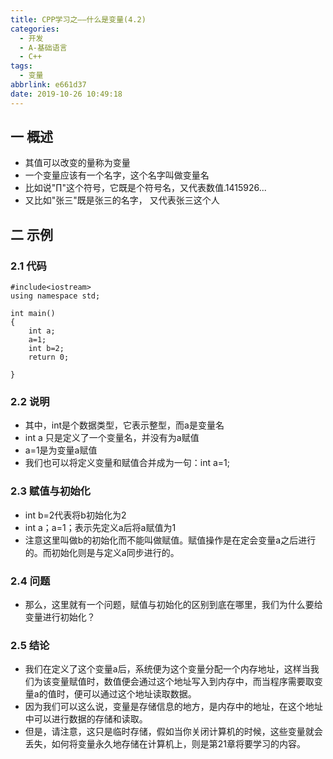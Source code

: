 ```yaml
---
title: CPP学习之——什么是变量(4.2)
categories:
  - 开发
  - A-基础语言
  - C++
tags:
  - 变量
abbrlink: e661d37
date: 2019-10-26 10:49:18
---
```

## 一 概述
* 其值可以改变的量称为变量
* 一个变量应该有一个名字，这个名字叫做变量名
* 比如说"∏"这个符号，它既是个符号名，又代表数值.1415926...
* 又比如"张三"既是张三的名字， 又代表张三这个人

<!--more-->

## 二 示例

### 2.1 代码

```
#include<iostream>
using namespace std;

int main()
{
	int a;
	a=1;
	int b=2;
	return 0;

}

```

### 2.2 说明

* 其中，int是个数据类型，它表示整型，而a是变量名
* int a 只是定义了一个变量名，并没有为a赋值
* a=1是为变量a赋值
* 我们也可以将定义变量和赋值合并成为一句：int a=1;

<!--more-->
### 2.3 赋值与初始化

* int b=2代表将b初始化为2
* int a；a=1；表示先定义a后将a赋值为1
* 注意这里叫做b的初始化而不能叫做赋值。赋值操作是在定会变量a之后进行的。而初始化则是与定义a同步进行的。

### 2.4 问题

* 那么，这里就有一个问题，赋值与初始化的区别到底在哪里，我们为什么要给变量进行初始化？

### 2.5 结论

* 我们在定义了这个变量a后，系统便为这个变量分配一个内存地址，这样当我们为该变量赋值时，数值便会通过这个地址写入到内存中，而当程序需要取变量a的值时，便可以通过这个地址读取数据。
* 因为我们可以这么说，变量是存储信息的地方，是内存中的地址，在这个地址中可以进行数据的存储和读取。
* 但是，请注意，这只是临时存储，假如当你关闭计算机的时候，这些变量就会丢失，如何将变量永久地存储在计算机上，则是第21章将要学习的内容。